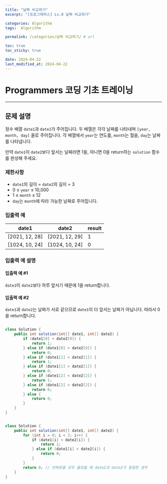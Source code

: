 ```yaml
---
title: "날짜 비교하기"
excerpt: "[프로그래머스] Lv.0 날짜 비교하기"

categories: Algorithm
tags:  Algorithm

permalink: /categories/날짜 비교하기/ # url

toc: true
toc_sticky: true

date: 2024-04-22
last_modified_at: 2024-04-22
---
```


# Programmers 코딩 기초 트레이닝

---

## 문제 설명
정수 배열 `date1`과 `date2`가 주어집니다. 두 배열은 각각 날짜를 나타내며 `[year, month, day]` 꼴로 주어집니다. 각 배열에서 `year`는 연도를, `month`는 월을, `day`는 날짜를 나타냅니다.

만약 `date1`이 `date2`보다 앞서는 날짜라면 1을, 아니면 0을 return하는 `solution` 함수를 완성해 주세요.

### 제한사항
- `date1`의 길이 = `date2`의 길이 = 3
- 0 ≤ `year` ≤ 10,000
- 1 ≤ `month` ≤ 12
- `day`는 `month`에 따라 가능한 날짜로 주어집니다.

### 입출력 예

| date1 | date2 | result |
|-------|-------|--------|
| [2021, 12, 28] | [2021, 12, 29] | 1 |
| [1024, 10, 24] | [1024, 10, 24] | 0 |

### 입출력 예 설명

#### 입출력 예 #1
`date1`이 `date2`보다 하루 앞서기 때문에 1을 return합니다.

#### 입출력 예 #2
`date1`과 `date2`는 날짜가 서로 같으므로 `date1`이 더 앞서는 날짜가 아닙니다. 따라서 0을 return합니다.

```java

class Solution {
    public int solution(int[] date1, int[] date2) {
        if (date1[0] < date2[0]) {
            return 1;
        } else if (date1[0] > date2[0]) {
            return 0;
        } else if (date1[1] < date2[1]) {
            return 1;
        } else if (date1[1] > date2[1]) {
            return 0;
        } else if (date1[2] < date2[2]) {
            return 1;
        } else if (date1[2] > date2[2]) {
            return 0;
        } else {
            return 0;
        }
    }
}

``````

```java

class Solution {
    public int solution(int[] date1, int[] date2) {
        for (int i = 0; i < 3; i++) {
            if (date1[i] < date2[i]) {
                return 1;
            } else if (date1[i] > date2[i]) {
                return 0;
            }
        }
        return 0; // 반복문을 모두 돌았을 때 date1과 date2가 동일한 경우
    }
}

``````
